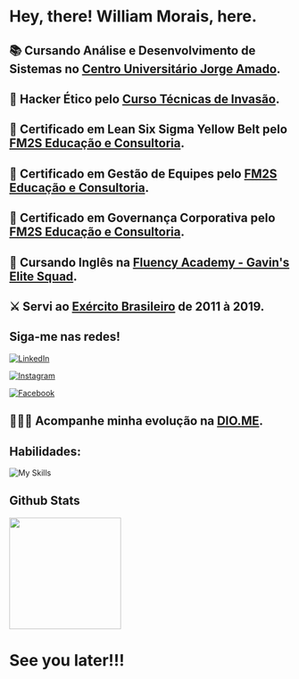 # Hey, there! William Morais, here.

## 📚 Cursando Análise e Desenvolvimento de Sistemas no [Centro Universitário Jorge Amado](https://www.unijorge.edu.br/).

## 🎩 Hacker Ético pelo [Curso Técnicas de Invasão](https://sl.tecnicasdeinvasao.com/).

## 🥋 Certificado em Lean Six Sigma Yellow Belt pelo [FM2S Educação e Consultoria](https://ead.fm2s.com.br/).

## 🧱 Certificado em Gestão de Equipes pelo [FM2S Educação e Consultoria](https://ead.fm2s.com.br/).

## 🤵 Certificado em Governança Corporativa pelo [FM2S Educação e Consultoria](https://ead.fm2s.com.br/).

## 📓 Cursando Inglês na [Fluency Academy - Gavin's Elite Squad](https://fluency.io/br/).

## ⚔ Servi ao [Exército Brasileiro](https://www.eb.mil.br/) de 2011 à 2019.

## Siga-me nas redes!

[![LinkedIn](https://img.shields.io/badge/LinkedIn-000?style=for-the-badge&logo=linkedin&logoColor=0E76A8)](https://www.linkedin.com/in/william-morais-19b199151/) 

[![Instagram](https://img.shields.io/badge/Instagram-000?style=for-the-badge&logo=instagram&logoColor=#cc16a8)](https://www.instagram.com/wl.williamlenon/)

[![Facebook](https://img.shields.io/badge/Facebook-000?style=for-the-badge&logo=facebook&logoColor=#cc16a8)](https://www.facebook.com/wl.williamlenon/)

## 🏃🏽‍♂️ Acompanhe minha evolução na [DIO.ME](https://www.dio.me/users/wl_williamlenon).

## Habilidades:

![My Skills](https://skillicons.dev/icons?i=java,html,css,git,github,python,c,vscode&theme=dark)

## Github Stats

  <a href="https://github.com/WilliamLenon">
    <img height="200em" src="https://github-readme-stats-sigma-five.vercel.app/api?username=WilliamLenon&show_icons=true&theme=tokyonight"/>
    
  </a>

# See you later!!!
